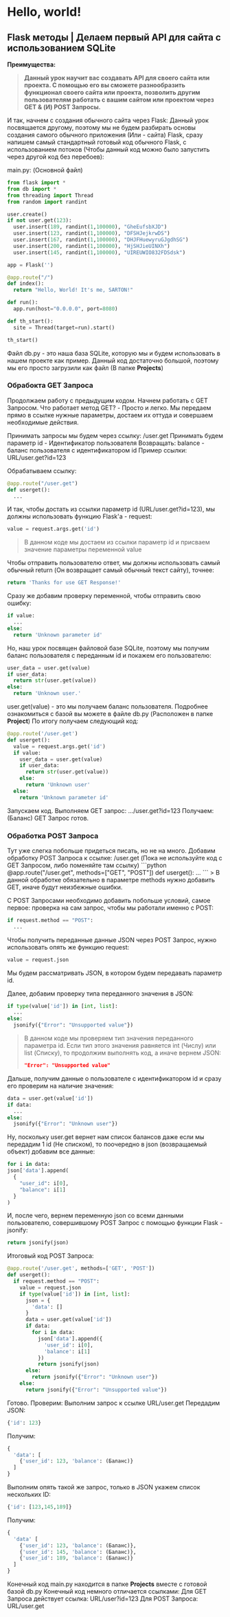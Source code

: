 <h1> Hello, world! </h1>

<h2>Flask методы | Делаем первый API для сайта с использованием SQLite</h2>

<b>Преимущества:
> Данный урок научит вас создавать API для своего сайта или проекта. С помощью его вы сможете разнообразить функционал своего сайта или проекта, позволить другим пользователям работать с вашим сайтом или проектом через GET & (И) POST Запросы.</b>

И так, начнем с создания обычного сайта через Flask:
Данный урок посвящается другому, поэтому мы не будем разбирать основы создания самого обычного приложения (Или - сайта) Flask, сразу напишем самый стандартный готовый код обычного Flask, с использованием потоков (Чтобы данный код можно было запустить через другой код без перебоев):

main.py: (Основной файл)
```python
from flask import *
from db import *
from threading import Thread
from random import randint

user.create()
if not user.get(123):
  user.insert(189, randint(1,100000), "GheEufsbXJD")
  user.insert(123, randint(1,100000), "DFSHJejkrwDS")
  user.insert(167, randint(1,100000), "DHJFHuewyruGJgdhSG")
  user.insert(200, randint(1,100000), "HjSHJieUINXh")
  user.insert(145, randint(1,100000), "UIREUWIO832FDSdsk")

app = Flask('')

@app.route("/")
def index():
  return "Hello, World! It's me, SARTON!"

def run():
  app.run(host="0.0.0.0", port=8080)

def th_start():
  site = Thread(target=run).start()

th_start()
```

Файл db.py - это наша база SQLite, которую мы и будем использовать в нашем проекте как пример. Данный код достаточно большой, поэтому мы его просто загрузили как файл (В папке <b>Projects</b>)

<h3> Обрабокта GET Запроса </h3>
Продолжаем работу с предыдущим кодом.
Начнем работать с GET Запросом. Что работает метод GET?
- Просто и легко. Мы передаем прямо в ссылке нужные параметры, достаем их оттуда и совершаем необходимые действия.

Принимать запросы мы будем через ссылку: /user.get
Принимать будем параметр id - Идентификатор пользователя
Возвращать: balance - баланс пользователя с идентификатором id
Пример ссылки: URL/user.get?id=123

Обрабатываем ссылку:
```python
@app.route("/user.get")
def userget():
  ...
```

И так, чтобы достать из ссылки параметр id (URL/user.get?id=123), мы должны использовать функцию Flask'a - request:
```python
value = request.args.get('id')
```
> В данном коде мы достаем из ссылки параметр id и присваем значение параметры переменной value

Чтобы отправить пользователю ответ, мы должны использовать самый обычный return (Он возвращает самый обычный текст сайту), точнее:
```python
return 'Thanks for use GET Response!'
```

Сразу же добавим проверку переменной, чтобы отправить свою ошибку:
```python
if value:
  ...
else:
  return 'Unknown parameter id'
```

Но, наш урок посвящен файловой базе SQLite, поэтому мы получим баланс пользователя с переданным id и покажем его пользователю:
```python
user_data = user.get(value)
if user_data:
  return str(user.get(value))
else:
  return 'Unknown user.'
```

user.get(value) - это мы получаем баланс пользователя. Подробнее ознакомиться с базой вы можете в файле db.py (Расположен в папке <b>Project</b>)
По итогу получаем следующий код:
```python
@app.route('/user.get')
def userget():
  value = request.args.get('id')
  if value:
    user_data = user.get(value)
    if user_data:
      return str(user.get(value))
    else:
      return 'Unknown user'
  else:
    return 'Unknown parameter id'
```

Запускаем код. Выполняем GET запрос: .../user.get?id=123
Получаем: (Баланс)
GET Запрос готов.

<h3>Обработка POST Запроса</h3>
Тут уже слегка побольше придеться писать, но не на много.
Добавим обработку POST Запроса к ссылке: /user.get (Пока не используйте код с GET Запросом, либо поменяйте там ссылку)
```python
@app.route("/user.get", methods=["GET", "POST"])
def userget():
  ...
```
> В данной обработке обязательно в параметре methods нужно добавить GET, иначе будут неизбежные ошибки.

С POST Запросами необходимо добавить побольше условий, самое первое: проверка на сам запрос, чтобы мы работали именно с POST:
```python
if request.method == "POST":
  ...
```

Чтобы получить переданные данные JSON через POST Запрос, нужно использовать опять же функцию request:
```python
value = request.json
```
Мы будем рассматривать JSON, в котором будем передавать параметр id.

Далее, добавим проверку типа переданного значения в JSON:
```python
if type(value['id']) in [int, list]:
  ...
else:
  jsonify({"Error": "Unsupported value"})
```

> В данном коде мы проверяем тип значения переданного параметра id. Если тип этого значения равняется int (Числу) или list (Списку), то продолжим выполнять код, а иначе вернем JSON:
> ```json
> "Error": "Unsupported value"
> ```

Дальше, получим данные о пользователе с идентификатором id и сразу его проверим на наличие значения:
```python
data = user.get(value['id'])
if data:
  ...
else:
  jsonify({"Error": "Unknown user"})
```

Ну, поскольку user.get вернет нам список балансов даже если мы передадим 1 id (Не списком), то поочередно в json (возвращаемый объект) добавим все данные:
```python
for i in data:
json['data'].append(
  {
    "user_id": i[0],
    "balance": i[1]
  }
)
```

И, после чего, вернем переменную json со всеми данными пользователю, совершившому POST Запрос с помощью функции Flask - jsonify:
```python
return jsonify(json)
```

Итоговый код POST Запроса:
```python
@app.route('/user.get', methods=['GET', 'POST'])
def userget():
  if request.method == "POST":
    value = request.json
    if type(value['id']) in [int, list]:
      json = {
        'data': []
      }
      data = user.get(value['id'])
      if data:
        for i in data:
          json['data'].append({
            'user_id': i[0],
            'balance': i[1]
          })
          return jsonify(json)
      else:
        return jsonify({"Error": "Unknown user"})
    else:
      return jsonify({"Error": "Unsupported value"})
```

Готово. Проверим:
Выполним запрос к ссылке URL/user.get
Передадим JSON:
```python
{'id': 123}
```

Получим: 
```python
{
  'data': [
    {'user_id': 123, 'balance': (Баланс)}
  ]
}
```

Выполним опять такой же запрос, только в JSON укажем список нескольких ID:
```python
{'id': [123,145,189]}
```

Получим:
```python
{
  'data' [
    {'user_id': 123, 'balance': (Баланс)},
    {'user_id': 145, 'balance': (Баланс)},
    {'user_id': 189, 'balance': (Баланс)}
  ]
}
```

Конечный код main.py находится в папке <b>Projects</b> вместе с готовой базой db.py
Конечный код немного отличается ссылками: 
Для GET Запроса действует ссылка: URL/user?id=123
Для POST Запроса: URL/user.get
